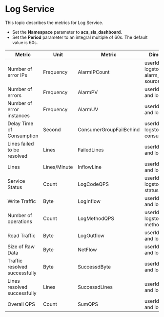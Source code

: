 # Log Service

This topic describes the metrics for Log Service.

-   Set the **Namespace** parameter to **acs\_sls\_dashboard**.
-   Set the **Period** parameter to an integral multiple of 60s. The default value is 60s.

|Metric|Unit|Metric|Dimensions|Statistics|
|------|----|------|----------|----------|
|Number of error IPs|Frequency|AlarmIPCount|userId, project, logstore, alarm\_type, and source\_ip|Count|
|Number of errors|Frequency|AlarmPV|userId, project, and logstore|Sum|
|Number of error instances|Frequency|AlarmUV|userId, project, and logstore|Count|
|Delay Time of Consumption|Second|ConsumerGroupFailBehind|userId, project, logstore, and consumerGroup|Maximum|
|Lines failed to be resolved|Lines|FailedLines|userId, project, and logstore|Sum|
|Lines|Lines/Minute|InflowLine|userId, project, and logstore|Sum|
|Service Status|Count|LogCodeQPS|userId, project, logstore, and status|Count|
|Write Traffic|Byte|LogInflow|userId, project, and logstore|Sum|
|Number of operations|Count|LogMethodQPS|userId, project, logstore, and method|Count|
|Read Traffic|Byte|LogOutflow|userId, project, and logstore|Sum|
|Size of Raw Data|Byte|NetFlow|userId, project, and logstore|Sum|
|Traffic resolved successfully|Byte|SuccessdByte|userId, project, and logstore|Sum|
|Lines resolved successfully|Lines|SuccessdLines|userId, project, and logstore|Sum|
|Overall QPS|Count|SumQPS|userId, project, and logstore|Count|

